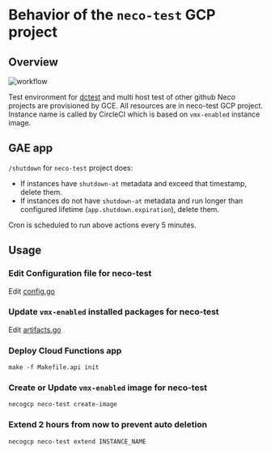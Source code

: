 Behavior of the `neco-test` GCP project
=======================================

Overview
--------

![workflow](http://www.plantuml.com/plantuml/svg/ZP7BJiCm44Nt_eghY4MxY2jO6e6A0bIL45JyWUjCKuDZHtwWvky9xaDKBQBRyPbxnZFJ4AMFgJLCgkWyYaVgZEinUtY2x3giXfebvSf88M9MBT1vzq4g5lk6zsIH7vSzN5oJHwFZEYttO2XO2gHa81IPqtPmMaN30nENwWJAihp7Q0UE8N25aQhHg6uo56xHoaz2zVRwF9_TSJuvfF2-DQYpPin4fRqoLCtXR1RjSx_QJKbMBWtLqAriA1ioCXYWFCb8-4KnyU_71JZ_A_gQuqKcgzROxMIx4dQEpYd7gniBLDkHZkj8GTi69o4NJLkMfnu8t70Scd_E6DZX2cTR11RajQkragP7r7MFr46lG1iTOk1iIhPEhVa6)

Test environment for [dctest][] and multi host test of other github Neco projects are provisioned by GCE.
All resources are in neco-test GCP project. Instance name is called by CircleCI which is based on `vmx-enabled` instance image.

GAE app
-------

`/shutdown` for `neco-test` project does:

- If instances have `shutdown-at` metadata and exceed that timestamp, delete them.
- If instances do not have `shutdown-at` metadata and run longer than configured lifetime (`app.shutdown.expiration`), delete them.

Cron is scheduled to run above actions every 5 minutes.

Usage
-----

### Edit Configuration file for neco-test

Edit [config.go](../../gcp/config.go)

### Update `vmx-enabled` installed packages for neco-test

Edit [artifacts.go](../../gcp/artifacts.go)

### Deploy Cloud Functions app

```console
make -f Makefile.api init
```

### Create or Update `vmx-enabled` image for neco-test

```console
necogcp neco-test create-image
```

### Extend 2 hours from now to prevent auto deletion

```console
necogcp neco-test extend INSTANCE_NAME
```

[dctest]: https://github.com/cybozu-go/neco/tree/master/dctest

